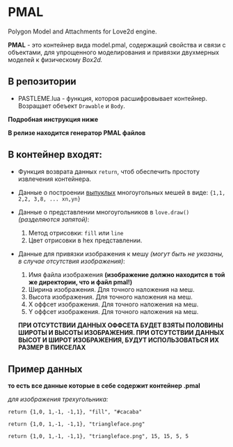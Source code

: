 # PMAL
Polygon Model and Attachments for Love2d engine.

__PMAL__ - это контейнер вида model.pmal, содержащий свойства и связи с объектами, для упрощенного моделирования и привязки двухмерных моделей к физическому _Box2d._

## В репозитории
- PASTLEME.lua - функция, котороя расшифровывает контейнер. Возращает обеъект `Drawable` и `Body`.

__Подробная инструкция ниже__

__В релизе находится генератор PMAL файлов__

## В контейнер входят:
- Функция возврата данных `return`, чтоб обеспечить простоту извлечения контейнера.
- Данные о построении [выпуклых](https://ru.wikipedia.org/wiki/%D0%92%D1%8B%D0%BF%D1%83%D0%BA%D0%BB%D1%8B%D0%B9_%D0%BC%D0%BD%D0%BE%D0%B3%D0%BE%D1%83%D0%B3%D0%BE%D0%BB%D1%8C%D0%BD%D0%B8%D0%BA "Выпуклый многоугольник") многоугольных мешей в виде: `{1,1, 2,2, 3,8, ... xn,yn}`
- Данные о представлении многоугольников в `love.draw()` _(разделяются запятой)_:
    1. Метод отрисовки: `fill` или `line`
    2. Цвет отрисовки в hex представлении.
- Данные для привязки изображения к мешу _(могут быть не указаны, в случае отсутствия изображения)_:
    1. Имя файла изображения __(изображение должно находится в той же директории, что и файл pmal!)__
    2. Ширина изображения. Для точного наложения на меш.
    3. Высота изображения. Для точного наложения на меш.
    4. X оффсет изображения. Для точного наложения на меш.
    5. Y оффсет изображения. Для точного наложения на меш.

    __ПРИ ОТСУТСТВИИ ДАННЫХ ОФФСЕТА БУДЕТ ВЗЯТЫ ПОЛОВИНЫ ШИРОТЫ И ВЫСОТЫ ИЗОБРАЖЕНИЯ. ПРИ ОТСУТСТВИИ ДАННЫХ ВЫСОТ И ШИРОТ ИЗОБРАЖЕНИЯ, БУДУТ ИСПОЛЬЗОВАТЬСЯ ИХ РАЗМЕР В ПИКСЕЛАХ__

## Пример данных

__то есть все данные которые в себе содержит контейнер .pmal__

_для изображения трехугольника:_

`return {1,0, 1,-1, -1,1}, "fill", "#cacaba"`

`return {1,0, 1,-1, -1,1}, "triangleface.png"` 

`return {1,0, 1,-1, -1,1}, "triangleface.png", 15, 15, 5, 5`

